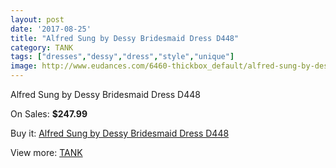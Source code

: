 ```yaml
---
layout: post
date: '2017-08-25'
title: "Alfred Sung by Dessy Bridesmaid Dress D448"
category: TANK
tags: ["dresses","dessy","dress","style","unique"]
image: http://www.eudances.com/6460-thickbox_default/alfred-sung-by-dessy-bridesmaid-dress-d448.jpg
---
```

Alfred Sung by Dessy Bridesmaid Dress D448

On Sales: **$247.99**
<a href="https://www.eudances.com/en/tank/2357-alfred-sung-by-dessy-bridesmaid-dress-d448.html"><amp-img layout="responsive" width="600" height="600" src="//www.eudances.com/6460-thickbox_default/alfred-sung-by-dessy-bridesmaid-dress-d448.jpg" alt="Alfred Sung by Dessy Bridesmaid Dress D448 0" /></a>
<a href="https://www.eudances.com/en/tank/2357-alfred-sung-by-dessy-bridesmaid-dress-d448.html"><amp-img layout="responsive" width="600" height="600" src="//www.eudances.com/6461-thickbox_default/alfred-sung-by-dessy-bridesmaid-dress-d448.jpg" alt="Alfred Sung by Dessy Bridesmaid Dress D448 1" /></a>

Buy it: [Alfred Sung by Dessy Bridesmaid Dress D448](https://www.eudances.com/en/tank/2357-alfred-sung-by-dessy-bridesmaid-dress-d448.html "Alfred Sung by Dessy Bridesmaid Dress D448")

View more: [TANK](https://www.eudances.com/en/28-tank "TANK")